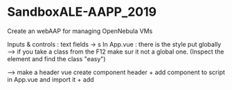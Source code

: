 # SandboxALE-AAPP_2019
Create an webAAP for managing OpenNebula VMs

Inputs & controls : text fields -> <v-text-field/>
s
In App.vue : there is the style put globally
--> if you take a class from the F12 make sur it not a global one. (Inspect the element and find the class "easy")

--> make a header vue
create component header + add component to script in App.vue and import it + add <page-header/>
